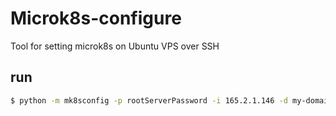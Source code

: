 # Microk8s-configure

Tool for setting microk8s on Ubuntu VPS over SSH

## run

```bash
$ python -m mk8sconfig -p rootServerPassword -i 165.2.1.146 -d my-domain.co

```